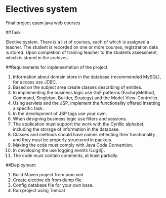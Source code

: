 # Electives system

Final project epam java web courses

##Task

Elective system. There is a list of courses, each of which is assigned a teacher. The student is recorded on one or more courses, registration data is stored. Upon completion of training teacher to the students assessment, which is stored in the archives.

##Requirements for implementation of the project

1. Information about domain store in the database (recommended MySQL), for access use JDBC.
2. Based on the subject area create classes describing of entities.
3. In implementing the business logic use GoF patterns (FactoryMethod, Command, Singleton, Builder, Strategy) and the Model-View-Controller.
4. Using servlets and the JSP, implement the functionality offered insetting a specific task.
5. In the development of JSP tags use your own.
6. When designing business logic use filters and sessions.
7. The application must support the work with the Cyrillic alphabet, including the storage of information in the database.
8. Classes and methods should have names reflecting their functionality and they must be properly structured in packets.
9. Making the code must comply with Java Code Convention.
10. In developing the use logging events (Log4j).
11. The code must contain comments, at least partially.

##Deployment

1. Build Maven project from pom.xml
2. Create elective db from dump file.
3. Config database file for your own base.
4. Run project using Tomcat
